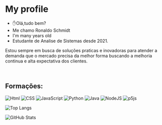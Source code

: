 # My profile 
* ✋Olá,tudo bem? 
* Me chamo Ronaldo Schmidt
* I'm many years old
* Estudante de Analise de Sistemas desde 2021.
<p>Estou sempre em busca de soluções praticas e inovadoras para atender a demanda que o mercado precisa da melhor forma buscando a melhoria continua e alta expectativa dos clientes.</p>
</br>

## Formações:
![Html](https://img.shields.io/badge/Html-blue?style=for-the-badge&logo=html5)
![CSS](https://img.shields.io/badge/CSS-red?style=for-the-badge&logo=Css3)
![JavaScript](https://img.shields.io/badge/JavaScript-black?style=for-the-badge&logo=javascript)
![Python](https://img.shields.io/badge/Python-gray?style=for-the-badge&logo=python)
![Java](https://img.shields.io/badge/java-%23ED8B00.svg?style=for-the-badge&logo=openjdk&logoColor=white)
![NodeJS](https://img.shields.io/badge/node.js-6DA55F?style=for-the-badge&logo=node.js&logoColor=white)
![p5js](https://img.shields.io/badge/p5.js-ED225D?style=for-the-badge&logo=p5.js&logoColor=FFFFFF)

![Top Langs](https://github-readme-stats-git-masterrstaa-rickstaa.vercel.app/api/top-langs/?username=schmidtronaldo&bg_color=000&border_color=30A3DC&title_color=E94D5F&text_color=FFF)

![GitHub Stats](https://github-readme-stats.vercel.app/api?username=schmidtronaldo&theme=transparent&bg_color=000&border_color=30A3DC&show_icons=true&icon_color=30A3DC&title_color=3DF656&text_color=F5F918)
